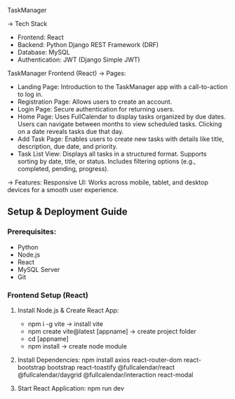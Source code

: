 TaskManager

 → Tech Stack
   - Frontend: React
   - Backend: Python Django REST Framework (DRF)
   - Database: MySQL
   - Authentication: JWT (Django Simple JWT)

TaskManager Frontend (React)
→ Pages:
   - Landing Page: Introduction to the TaskManager app with a call-to-action to log in.
   - Registration Page: Allows users to create an account.
   - Login Page: Secure authentication for returning users.
   - Home Page:
        Uses FullCalendar to display tasks organized by due dates.
        Users can navigate between months to view scheduled tasks.
        Clicking on a date reveals tasks due that day.
   - Add Task Page: Enables users to create new tasks with details like title, description, due date, and priority.
   - Task List View:
        Displays all tasks in a structured format.
        Supports sorting by date, title, or status.
        Includes filtering options (e.g., completed, pending, progress).

 →  Features:
      Responsive UI: Works across mobile, tablet, and desktop devices for a smooth user experience.

## Setup & Deployment Guide

### Prerequisites:
- Python
- Node.js 
- React
- MySQL Server
- Git

### Frontend Setup (React)
1. Install Node.js & Create React App:
     - npm i -g vite -> install vite
     - npm create vite@latest [appname] -> create project folder
     - cd [appname]
     - npm install -> create node module
   
2. Install Dependencies:
      npm install axios react-router-dom react-bootstrap bootstrap react-toastify @fullcalendar/react @fullcalendar/daygrid @fullcalendar/interaction react-modal
 
3. Start React Application:
      npm run dev





